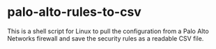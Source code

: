 # palo-alto-rules-to-csv
This is a shell script for Linux to pull the configuration from a Palo Alto Networks firewall and save the security rules as a readable CSV file.
